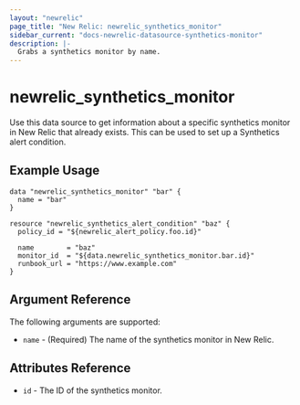 ```yaml
---
layout: "newrelic"
page_title: "New Relic: newrelic_synthetics_monitor"
sidebar_current: "docs-newrelic-datasource-synthetics-monitor"
description: |-
  Grabs a synthetics monitor by name.
---
```


# newrelic\_synthetics\_monitor

Use this data source to get information about a specific synthetics monitor in New Relic that already exists. This can be used to set up a Synthetics alert condition.

## Example Usage

```hcl
data "newrelic_synthetics_monitor" "bar" {
  name = "bar"
}

resource "newrelic_synthetics_alert_condition" "baz" {
  policy_id = "${newrelic_alert_policy.foo.id}"

  name        = "baz"
  monitor_id  = "${data.newrelic_synthetics_monitor.bar.id}"
  runbook_url = "https://www.example.com"
}
```

## Argument Reference

The following arguments are supported:

* `name` - (Required) The name of the synthetics monitor in New Relic.

## Attributes Reference
* `id` - The ID of the synthetics monitor.


